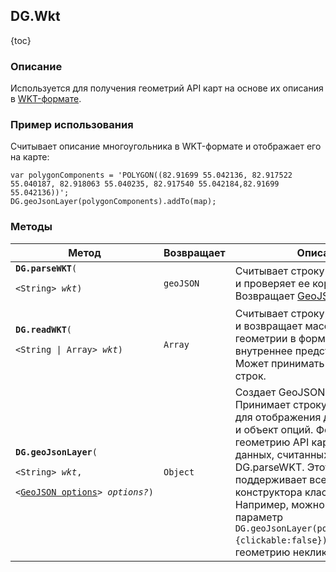 ## DG.Wkt

{toc}

### Описание

Используется для получения геометрий API карт на основе их описания в <a target="_blank" href="http://en.wikipedia.org/wiki/Well-known_text">WKT-формате</a>.

### Пример использования 

Считывает описание многоугольника в WKT-формате и отображает его на карте:

    var polygonComponents = 'POLYGON((82.91699 55.042136, 82.917522 55.040187, 82.918063 55.040235, 82.917540 55.042184,82.91699 55.042136))';
    DG.geoJsonLayer(polygonComponents).addTo(map);

### Методы

<table>
    <thead>
        <tr>
            <th>Метод</th>
            <th>Возвращает</th>
            <th>Описание</th>
        </tr>
    </thead>
    <tbody>
        <tr>
            <td><code><b>DG.parseWKT</b>(
                <nobr>&lt;String&gt; <i>wkt</i>)</nobr>
            </code></td>
            <td><code>geoJSON</code></td>
            <td>Считывает строку в WKT-формате и проверяет ее корректность. Возвращает <a href="http://geojson.org/geojson-spec.html" target="_blank">GeoJSON</a>.</td>
        </tr>
        <tr>
            <td><code><b>DG.readWKT</b>(
                <nobr>&lt;String | Array&gt; <i>wkt</i>)</nobr>
            </code></td>
            <td><code>Array</code></td>
            <td>Считывает строку в WKT-формате и возвращает массив точек геометрии в формате <a href="/doc/maps/2.0/manual/base-classes/#класс-dglatlng">LatLng</a> (ее внутреннее представление). Может принимать массив WKT строк.</td>
        </tr>
        <tr>
            <td><code><b>DG.geoJsonLayer</b>(
                <nobr>&lt;String&gt; <i>wkt</i></nobr>,
                <nobr>&lt;<a href="/doc/maps/2.0/manual/geojson/#опции">GeoJSON options</a>&gt; <i>options?</i>)</nobr></code></td>
            <td><code>Object</code></td>
            <td>
            Создает GeoJSON слой. Принимает строку в WKT-формате для отображения данных на карте и объект опций. Формирует геометрию API карт на основе данных, считанных методом DG.parseWKT. Этот метод поддерживает все опции конструктора класса <a href="/doc/maps/2.0/manual/geojson/#класс-dggeojson">DG.GeoJSON</a>. Например, можно передать параметр <code>DG.geoJsonLayer(polygonComponents, {clickable:false})</code>, чтобы сделать геометрию некликабельной.</td>
        </tr>
    </tbody>
</table>